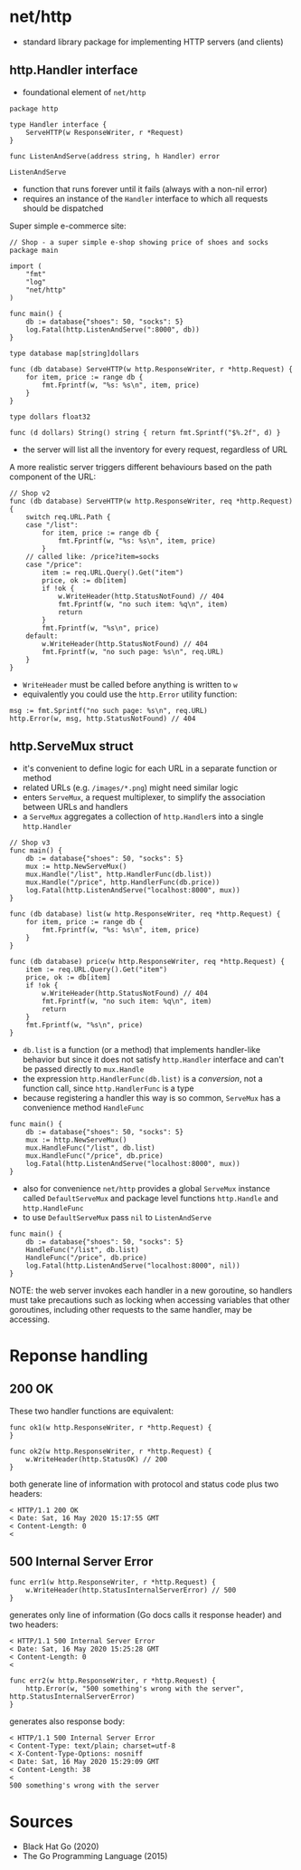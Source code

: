 # net/http

* standard library package for implementing HTTP servers (and clients)

## http.Handler interface

* foundational element of `net/http`

```
package http

type Handler interface {
	ServeHTTP(w ResponseWriter, r *Request)
}

func ListenAndServe(address string, h Handler) error
```

`ListenAndServe`

* function that runs forever until it fails (always with a non-nil error)
* requires an instance of the `Handler` interface to which all requests should be dispatched

Super simple e-commerce site:

```
// Shop - a super simple e-shop showing price of shoes and socks
package main

import (
	"fmt"
	"log"
	"net/http"
)

func main() {
	db := database{"shoes": 50, "socks": 5}
	log.Fatal(http.ListenAndServe(":8000", db))
}

type database map[string]dollars

func (db database) ServeHTTP(w http.ResponseWriter, r *http.Request) {
	for item, price := range db {
		fmt.Fprintf(w, "%s: %s\n", item, price)
	}
}

type dollars float32

func (d dollars) String() string { return fmt.Sprintf("$%.2f", d) }
```

* the server will list all the inventory for every request, regardless of URL

A more realistic server triggers different behaviours based on the path component of the URL:

```
// Shop v2
func (db database) ServeHTTP(w http.ResponseWriter, req *http.Request) {
	switch req.URL.Path {
	case "/list":
		for item, price := range db {
			fmt.Fprintf(w, "%s: %s\n", item, price)
		}
	// called like: /price?item=socks
	case "/price":
		item := req.URL.Query().Get("item")
		price, ok := db[item]
		if !ok {
			w.WriteHeader(http.StatusNotFound) // 404
			fmt.Fprintf(w, "no such item: %q\n", item)
			return
		}
		fmt.Fprintf(w, "%s\n", price)
	default:
		w.WriteHeader(http.StatusNotFound) // 404
		fmt.Fprintf(w, "no such page: %s\n", req.URL)
	}
}
```

* `WriteHeader` must be called before anything is written to `w`
* equivalently you could use the `http.Error` utility function:

```
msg := fmt.Sprintf("no such page: %s\n", req.URL)
http.Error(w, msg, http.StatusNotFound) // 404
```

## http.ServeMux struct

* it's convenient to define logic for each URL in a separate function or method
* related URLs (e.g. `/images/*.png`) might need similar logic
* enters `ServeMux`, a request multiplexer, to simplify the association between URLs and handlers
* a `ServeMux` aggregates a collection of `http.Handler`s into a single `http.Handler`

```
// Shop v3
func main() {
	db := database{"shoes": 50, "socks": 5}
	mux := http.NewServeMux()
	mux.Handle("/list", http.HandlerFunc(db.list))
	mux.Handle("/price", http.HandlerFunc(db.price))
	log.Fatal(http.ListenAndServe("localhost:8000", mux))
}

func (db database) list(w http.ResponseWriter, req *http.Request) {
	for item, price := range db {
		fmt.Fprintf(w, "%s: %s\n", item, price)
	}
}

func (db database) price(w http.ResponseWriter, req *http.Request) {
	item := req.URL.Query().Get("item")
	price, ok := db[item]
	if !ok {
		w.WriteHeader(http.StatusNotFound) // 404
		fmt.Fprintf(w, "no such item: %q\n", item)
		return
	}
	fmt.Fprintf(w, "%s\n", price)
}
```

* `db.list` is a function (or a method) that implements handler-like behavior but since it does not satisfy `http.Handler` interface and can't be passed directly to `mux.Handle`
* the expression `http.HandlerFunc(db.list)` is a *conversion*, not a function call, since `http.HandlerFunc` is a type
* because registering a handler this way is so common, `ServeMux` has a convenience method `HandleFunc`

```
func main() {
	db := database{"shoes": 50, "socks": 5}
	mux := http.NewServeMux()
	mux.HandleFunc("/list", db.list)
	mux.HandleFunc("/price", db.price)
	log.Fatal(http.ListenAndServe("localhost:8000", mux))
}
```

* also for convenience `net/http` provides a global `ServeMux` instance called `DefaultServeMux` and package level functions `http.Handle` and `http.HandleFunc`
* to use `DefaultServeMux` pass `nil` to `ListenAndServe`

```
func main() {
	db := database{"shoes": 50, "socks": 5}
	HandleFunc("/list", db.list)
	HandleFunc("/price", db.price)
	log.Fatal(http.ListenAndServe("localhost:8000", nil))
}
```

NOTE: the web server invokes each handler in a new goroutine, so handlers must take precautions such as locking when accessing variables that other goroutines, including other requests to the same handler, may be accessing.

# Reponse handling

## 200 OK

These two handler functions are equivalent:

```
func ok1(w http.ResponseWriter, r *http.Request) {
}

func ok2(w http.ResponseWriter, r *http.Request) {
	w.WriteHeader(http.StatusOK) // 200
}
```

both generate line of information with protocol and status code plus two headers:

```
< HTTP/1.1 200 OK
< Date: Sat, 16 May 2020 15:17:55 GMT
< Content-Length: 0
< 
```

## 500 Internal Server Error

```
func err1(w http.ResponseWriter, r *http.Request) {
	w.WriteHeader(http.StatusInternalServerError) // 500
}
```

generates only line of information (Go docs calls it response header) and two headers:

```
< HTTP/1.1 500 Internal Server Error
< Date: Sat, 16 May 2020 15:25:28 GMT
< Content-Length: 0
< 
```

```
func err2(w http.ResponseWriter, r *http.Request) {
	http.Error(w, "500 something's wrong with the server", http.StatusInternalServerError)
}
```

generates also response body:

```
< HTTP/1.1 500 Internal Server Error
< Content-Type: text/plain; charset=utf-8
< X-Content-Type-Options: nosniff
< Date: Sat, 16 May 2020 15:29:09 GMT
< Content-Length: 38
< 
500 something's wrong with the server
```

# Sources

* Black Hat Go (2020)
* The Go Programming Language (2015)
